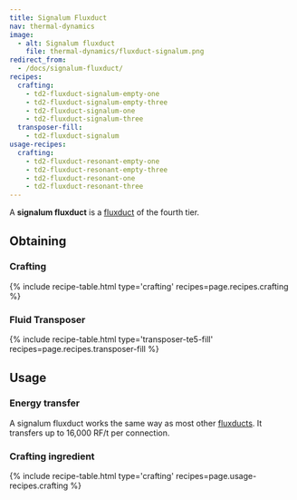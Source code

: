 ```yaml
---
title: Signalum Fluxduct
nav: thermal-dynamics
image:
  - alt: Signalum fluxduct
    file: thermal-dynamics/fluxduct-signalum.png
redirect_from:
  - /docs/signalum-fluxduct/
recipes:
  crafting:
    - td2-fluxduct-signalum-empty-one
    - td2-fluxduct-signalum-empty-three
    - td2-fluxduct-signalum-one
    - td2-fluxduct-signalum-three
  transposer-fill:
    - td2-fluxduct-signalum
usage-recipes:
  crafting:
    - td2-fluxduct-resonant-empty-one
    - td2-fluxduct-resonant-empty-three
    - td2-fluxduct-resonant-one
    - td2-fluxduct-resonant-three
---
```


A **signalum fluxduct** is a [fluxduct](/docs/thermal-dynamics/fluxducts/) of the fourth tier.


Obtaining
---------

### Crafting
{% include recipe-table.html type='crafting' recipes=page.recipes.crafting %}

### Fluid Transposer
{% include recipe-table.html type='transposer-te5-fill' recipes=page.recipes.transposer-fill %}


Usage
-----

### Energy transfer
A signalum fluxduct works the same way as most other
[fluxducts](/docs/thermal-dynamics/fluxducts/). It transfers up to 16,000 RF/t per connection.

### Crafting ingredient
{% include recipe-table.html type='crafting' recipes=page.usage-recipes.crafting %}
